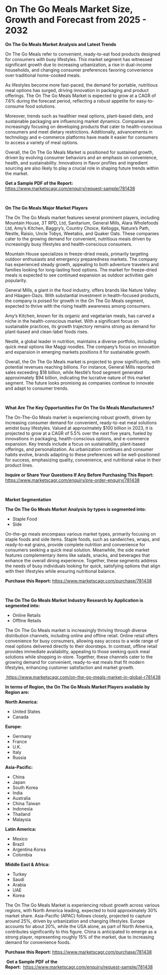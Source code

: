 <p><h1>On The Go Meals Market Size, Growth and Forecast from 2025 - 2032</h1></p><p><strong>On The Go Meals Market Analysis and Latest Trends</strong></p>
<p><p>On The Go Meals refer to convenient, ready-to-eat food products designed for consumers with busy lifestyles. This market segment has witnessed significant growth due to increasing urbanization, a rise in dual-income households, and changing consumer preferences favoring convenience over traditional home-cooked meals. </p><p>As lifestyles become more fast-paced, the demand for portable, nutritious meal options has surged, driving innovation in packaging and product offerings. The On The Go Meals Market is expected to grow at a CAGR of 7.6% during the forecast period, reflecting a robust appetite for easy-to-consume food solutions. </p><p>Moreover, trends such as healthier meal options, plant-based diets, and sustainable packaging are influencing market dynamics. Companies are increasingly focusing on developing products that cater to health-conscious consumers and meet dietary restrictions. Additionally, advancements in technology and e-commerce platforms have made it easier for consumers to access a variety of meal options. </p><p>Overall, the On The Go Meals Market is positioned for sustained growth, driven by evolving consumer behaviors and an emphasis on convenience, health, and sustainability. Innovations in flavor profiles and ingredient sourcing are also likely to play a crucial role in shaping future trends within the market.</p></p>
<p><strong>Get a Sample PDF of the Report:&nbsp;</strong> <a href="https://www.marketscagr.com/enquiry/request-sample/781438?utm_campaign=3290&utm_medium=2&utm_source=Github&utm_content=ia&utm_term=16042025&utm_id=on-the-go-meals">https://www.marketscagr.com/enquiry/request-sample/781438</a></p>
<p>&nbsp;</p>
<p><strong>On The Go Meals Major Market Players</strong></p>
<p><p>The On The Go Meals market features several prominent players, including Mountain House, 3T RPD, Ltd, Sanitarium, General Mills, Alara Wholefoods Ltd, Amy’s Kitchen, Baggry’s, Country Choice, Kelloggs, Nature’s Path, Nestle, Raisio, Uncle Tobys, Weetabix, and Quaker Oats. These companies cater to the growing demand for convenient, nutritious meals driven by increasingly busy lifestyles and health-conscious consumers.</p><p>Mountain House specializes in freeze-dried meals, primarily targeting outdoor enthusiasts and emergency preparedness markets. The company has experienced steady growth, appealing to both adventure travelers and families looking for long-lasting food options. The market for freeze-dried meals is expected to see continued expansion as outdoor activities gain popularity.</p><p>General Mills, a giant in the food industry, offers brands like Nature Valley and Häagen-Dazs. With substantial investment in health-focused products, the company is poised for growth in the On The Go Meals segment, expected to thrive with the rising health awareness among consumers.</p><p>Amy’s Kitchen, known for its organic and vegetarian meals, has carved a niche in the health-conscious market. With a significant focus on sustainable practices, its growth trajectory remains strong as demand for plant-based and clean-label foods rises.</p><p>Nestlé, a global leader in nutrition, maintains a diverse portfolio, including quick meal options like Maggi noodles. The company’s focus on innovation and expansion in emerging markets positions it for sustainable growth.</p><p>Overall, the On The Go Meals market is projected to grow significantly, with potential revenues reaching billions. For instance, General Mills reported sales exceeding $18 billion, while Nestlé’s food segment generated approximately $94 billion, indicating the lucrative nature of this market segment. The future looks promising as companies continue to innovate and adapt to consumer trends.</p></p>
<p>&nbsp;</p>
<p><strong>What Are The Key Opportunities For On The Go Meals Manufacturers?</strong></p>
<p><p>The On-The-Go Meals market is experiencing robust growth, driven by increasing consumer demand for convenient, ready-to-eat meal solutions amidst busy lifestyles. Valued at approximately $100 billion in 2023, it is projected to grow at a CAGR of 5.5% over the next five years, fueled by innovations in packaging, health-conscious options, and e-commerce expansion. Key trends include a focus on sustainability, plant-based offerings, and personalization. As urbanization continues and consumer habits evolve, brands adapting to these preferences will be well-positioned for success, emphasizing quality, convenience, and nutritional value in their product lines.</p></p>
<p><strong>Inquire or Share Your Questions If Any Before Purchasing This Report:</strong> <a href="https://www.marketscagr.com/enquiry/pre-order-enquiry/781438?utm_campaign=3290&utm_medium=2&utm_source=Github&utm_content=ia&utm_term=16042025&utm_id=on-the-go-meals">https://www.marketscagr.com/enquiry/pre-order-enquiry/781438</a></p>
<p>&nbsp;</p>
<p><strong>Market Segmentation</strong></p>
<p><strong>The On The Go Meals Market Analysis by types is segmented into:</strong></p>
<p><ul><li>Staple Food</li><li>Side</li></ul></p>
<p><p>On-the-go meals encompass various market types, primarily focusing on staple foods and side items. Staple foods, such as sandwiches, wraps, and ready-to-eat grains, provide complete nutrition and convenience for consumers seeking a quick meal solution. Meanwhile, the side market features complementary items like salads, snacks, and beverages that enhance the overall dining experience. Together, these segments address the needs of busy individuals looking for quick, satisfying options that align with their lifestyles while ensuring nutritional balance.</p></p>
<p><strong>Purchase this Report:&nbsp;</strong><a href="https://www.marketscagr.com/purchase/781438?utm_campaign=3290&utm_medium=2&utm_source=Github&utm_content=ia&utm_term=16042025&utm_id=on-the-go-meals">https://www.marketscagr.com/purchase/781438</a></p>
<p>&nbsp;</p>
<p><strong>The On The Go Meals Market Industry Research by Application is segmented into:</strong></p>
<p><ul><li>Online Retails</li><li>Offline Retails</li></ul></p>
<p><p>The On The Go Meals market is increasingly thriving through diverse distribution channels, including online and offline retail. Online retail offers convenience for busy consumers, allowing easy access to a wide range of meal options delivered directly to their doorsteps. In contrast, offline retail provides immediate availability, appealing to those seeking quick meal solutions while shopping in-store. Together, these channels cater to the growing demand for convenient, ready-to-eat meals that fit modern lifestyles, enhancing customer satisfaction and market growth.</p></p>
<p><a href="https://www.marketscagr.com/on-the-go-meals-market-in-global-r781438?utm_campaign=3290&utm_medium=2&utm_source=Github&utm_content=ia&utm_term=16042025&utm_id=on-the-go-meals">&nbsp;https://www.marketscagr.com/on-the-go-meals-market-in-global-r781438</a></p>
<p><strong>In terms of Region, the On The Go Meals Market Players available by Region are:</strong></p>
<p>
    <p> <strong> North America: </strong>
        <ul>
            <li>United States</li>
            <li>Canada</li>
        </ul>
        </p> 
    <p> <strong> Europe: </strong>
        <ul>
            <li>Germany</li>
            <li>France</li>
            <li>U.K.</li>
            <li>Italy</li>
            <li>Russia</li>
        </ul>
        </p> 
    <p> <strong> Asia-Pacific: </strong>
        <ul>
            <li>China</li>
            <li>Japan</li>
            <li>South Korea</li>
            <li>India</li>
            <li>Australia</li>
            <li>China Taiwan</li>
            <li>Indonesia</li>
            <li>Thailand</li>
            <li>Malaysia</li>
        </ul>
        </p> 
    <p> <strong> Latin America: </strong>
        <ul>
            <li>Mexico</li>
            <li>Brazil</li>
            <li>Argentina Korea</li>
            <li>Colombia</li>
        </ul>
        </p> 
    <p> <strong> Middle East & Africa: </strong>
        <ul>
            <li>Turkey</li>
            <li>Saudi</li>
            <li>Arabia</li>
            <li>UAE</li>
            <li>Korea</li>
        </ul>
    </p>
    </p>
<p><p>The On The Go Meals Market is experiencing robust growth across various regions, with North America leading, expected to hold approximately 30% market share. Asia-Pacific (APAC) follows closely, projected to capture around 25%, driven by urbanization and changing lifestyles. Europe accounts for about 20%, while the USA alone, as part of North America, contributes significantly to this figure. China is anticipated to emerge as a strong player, representing roughly 15% of the market, due to increasing demand for convenience foods.</p></p>
<p><strong>Purchase this Report: </strong><a href="https://www.marketscagr.com/purchase/781438?utm_campaign=3290&utm_medium=2&utm_source=Github&utm_content=ia&utm_term=16042025&utm_id=on-the-go-meals">https://www.marketscagr.com/purchase/781438</a></p>
<p>&nbsp;<strong>Get a Sample PDF of the Report:&nbsp;&nbsp;</strong><a href="https://www.marketscagr.com/enquiry/request-sample/781438?utm_campaign=3290&utm_medium=2&utm_source=Github&utm_content=ia&utm_term=16042025&utm_id=on-the-go-meals">https://www.marketscagr.com/enquiry/request-sample/781438</a></p>
<p><strong></strong></p>
<p><p></p><p></p><p></p></p>